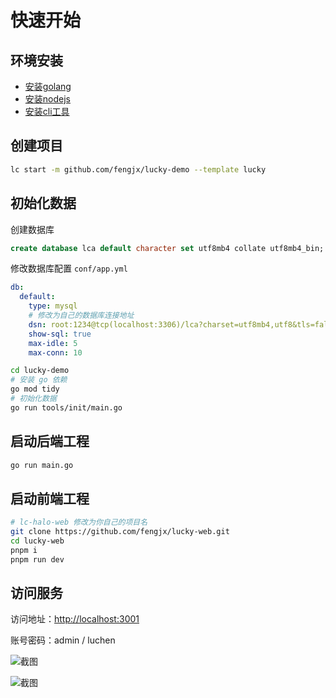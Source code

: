 # 快速开始

## 环境安装

- [安装golang](https://go.dev/doc/install)
- [安装nodejs](https://nodejs.org/en/download/package-manager/current)
- <a href="/guide/lc" target="_blank">安装cli工具</a>

## 创建项目

```bash
lc start -m github.com/fengjx/lucky-demo --template lucky
```

## 初始化数据

创建数据库
```sql
create database lca default character set utf8mb4 collate utf8mb4_bin;
```

修改数据库配置 `conf/app.yml`

```yml
db:
  default:
    type: mysql
    # 修改为自己的数据库连接地址
    dsn: root:1234@tcp(localhost:3306)/lca?charset=utf8mb4,utf8&tls=false&timeout=10s&parseTime=true
    show-sql: true
    max-idle: 5
    max-conn: 10
```

```bash
cd lucky-demo
# 安装 go 依赖
go mod tidy
# 初始化数据
go run tools/init/main.go
```

## 启动后端工程

```bash
go run main.go
```

## 启动前端工程

```bash
# lc-halo-web 修改为你自己的项目名
git clone https://github.com/fengjx/lucky-web.git
cd lucky-web
pnpm i
pnpm run dev
```

## 访问服务

访问地址：<http://localhost:3001>

账号密码：admin / luchen

![截图](/screenshot/lucky/login.png)

![截图](/screenshot/lucky/admin-user.png)

